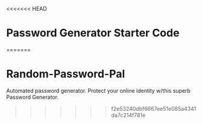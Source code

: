 <<<<<<< HEAD
# Password Generator Starter Code
=======
# Random-Password-Pal
Automated password generator.
Protect your online identity w/this superb Password Generator.
>>>>>>> f2e53240dbf6667ee51e085a4341da7c214f781e
